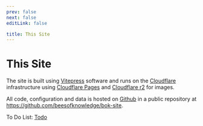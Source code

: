 ```yaml
---
prev: false
next: false
editLink: false

title: This Site
---
```

# This Site

The site is built using [Vitepress](https://vitepress.vuejs.org/) software and runs on the [Cloudflare](https://www.cloudflare.com/) infrastructure using [Cloudflare Pages](https://pages.cloudflare.com/) and [Cloudflare r2](https://www.cloudflare.com/products/r2/) for images.

All code, configuration and data is hosted on [Github](https://github.com/) in a public repository at https://github.com/beesofknowledge/bok-site.

To Do List: [Todo](todo)

